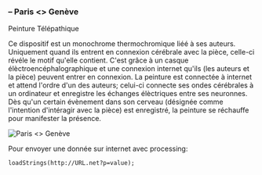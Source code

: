 ### – Paris <> Genève
Peinture Télépathique

Ce dispositif est un monochrome thermochromique liéé à ses auteurs. Uniquement quand ils entrent en connexion cérébrale avec la pièce, celle-ci révéle le motif qu'elle contient. C'est grâce à un casque élèctroencéphalographique et une connexion internet qu'ils (les auteurs et la pièce) peuvent entrer en connexion.
La peinture est connectée à internet et attend l'ordre d'un des auteurs; celui-ci connecte ses ondes cérébrales à un ordinateur et enregistre les échanges élèctriques entre ses neuronnes. Dès qu'un certain évènement dans son cerveau (désignée comme l'intention d'intéragir avec la pièce) est enregistré, la peinture se réchauffe pour manifester la présence.

![Paris <> Genève](http://one-billion-cat.com/new-design/images/parisgeneve/hangar9-2.jpg)


Pour envoyer une donnée sur internet avec processing:
	
	loadStrings(http://URL.net?p=value);
	

